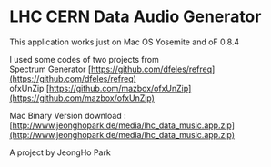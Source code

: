 # LHC CERN Data Audio Generator

This application works just on Mac OS Yosemite and oF 0.8.4    

I used some codes of two projects from    
Spectrum Generator [https://github.com/dfeles/refreq](https://github.com/dfeles/refreq)    
ofxUnZip [https://github.com/mazbox/ofxUnZip](https://github.com/mazbox/ofxUnZip)    

Mac Binary Version download : [http://www.jeonghopark.de/media/lhc_data_music.app.zip](http://www.jeonghopark.de/media/lhc_data_music.app.zip)

A project by JeongHo Park